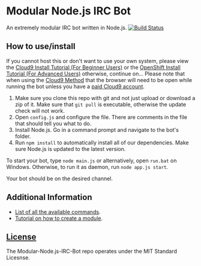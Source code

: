 # Modular Node.js IRC Bot
An extremely modular IRC bot written in Node.js. [![Build Status](https://travis-ci.org/Apexton/Modular-Node.js-IRC-Bot.svg?branch=master)](https://travis-ci.org/Apexton/Modular-Node.js-IRC-Bot)

## How to use/install

If you cannot host this or don't want to use your own system, please view the [Cloud9 Install Tutorial (For Beginner Users)](https://github.com/Apexton/Modular-Node.js-IRC-Bot/blob/master/Docs/Cloud9.md) or the [OpenShift Install Tutorial (For Advanced Users)](https://github.com/Apexton/Modular-Node.js-IRC-Bot/blob/master/Docs/OpenShift.md) otherwise, continue on... Please note that when using the [Cloud9 Method](https://github.com/Apexton/Modular-Node.js-IRC-Bot/blob/master/Docs/Cloud9.md) that the browser will need to be open while running the bot unless you have a [paid Cloud9 account](https://c9.io/pricing).

1. Make sure you clone this repo with git and not just upload or download a zip of it. Make sure that ```git pull``` is executable, otherwise the update check will not work.
2. Open ```config.js``` and configure the file. There are comments in the file that should tell you what to do.  
3. Install Node.js. Go in a command prompt and navigate to the bot's folder.  
4. Run ```npm install``` to automatically install all of our dependencies. Make sure Node.js is updated to the latest version.

To start your bot, type ```node main.js``` or alternatively, open ```run.bat``` on Windows. Otherwise, to run it as daemon, run ```node app.js start```.

Your bot should be on the desired channel.

## Additional Information
- [List of all the available commands](https://github.com/Apexton/Modular-Node.js-IRC-Bot/blob/master/Docs/COMMANDS.md).
- [Tutorial on how to create a module](https://github.com/Apexton/Modular-Node.js-IRC-Bot/blob/master/Docs/CreatingModules.md).

## [License](https://github.com/Apexton/Modular-Node.js-IRC-Bot/blob/master/LICENSE.txt)

The Modular-Node.js-IRC-Bot repo operates under the MIT Standard Licesnse.
